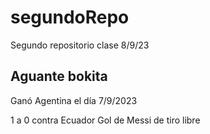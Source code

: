 # segundoRepo
Segundo repositorio clase 8/9/23
## Aguante bokita

Ganó Agentina el día 7/9/2023

1 a 0 contra Ecuador
Gol de Messi de tiro libre
